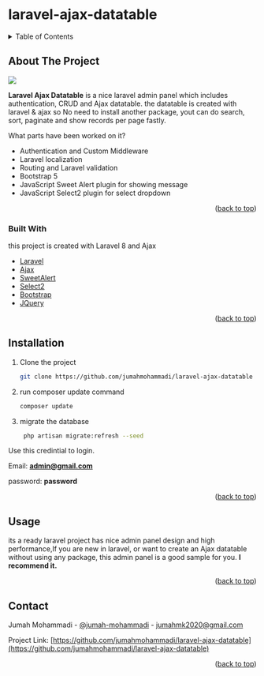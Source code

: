 # laravel-ajax-datatable
<div id="top"></div>


<!-- PROJECT LOGO -->

<!-- TABLE OF CONTENTS -->
<details>
  <summary>Table of Contents</summary>
  <ol>
    <li>
      <a href="#about-the-project">About The Project</a>
      <ul>
        <li><a href="#built-with">Built With</a></li>
      </ul>
    </li>
    <li>
      <a href="#installation">Installation</a>
    </li>
    <li><a href="#usage">Usage</a></li>
    <li><a href="#contact">Contact</a></li>
  </ol>
</details>






<!-- ABOUT THE PROJECT -->
## About The Project

<a href="https://github.com/jumahmohammadi/laravel-ajax-datatable">
  <img src="https://i.ibb.co/g9jJnng/capture.jpg">
</a>  

**Laravel Ajax Datatable** is a nice laravel admin panel which includes authentication, CRUD and Ajax datatable. 
the datatable is created with laravel & ajax so No need to install another package, yout can do search, sort, paginate and show records per page fastly.   

What parts have been worked on it?
* Authentication and Custom Middleware
* Laravel localization
* Routing and Laravel validation 
* Bootstrap 5
* JavaScript Sweet Alert plugin for showing message
* JavaScript Select2 plugin for select dropdown



<p align="right">(<a href="#top">back to top</a>)</p>



### Built With

this project is created with Laravel 8 and Ajax 

* [Laravel](https://laravel.com/)
* [Ajax]()
* [SweetAlert](https://sweetalert.js.org/)
* [Select2](https://select2.org)
* [Bootstrap](https://getbootstrap.com)
* [JQuery](https://jquery.com)

<p align="right">(<a href="#top">back to top</a>)</p>



<!-- GETTING STARTED -->
## Installation


1. Clone the project
   ```sh
   git clone https://github.com/jumahmohammadi/laravel-ajax-datatable
   ```
2. run composer update command 
   ```sh
   composer update
   ```
3. migrate the database
   ```sh
    php artisan migrate:refresh --seed
   ```

Use this credintial to login.


Email: **admin@gmail.com** 

password: **password**

<p align="right">(<a href="#top">back to top</a>)</p>



<!-- USAGE EXAMPLES -->
## Usage

its a ready laravel project has nice admin panel design and high performance,If you are new in laravel, or want to create an Ajax datatable without using any package, this admin panel is a good sample for you. **I recommend it.**


<p align="right">(<a href="#top">back to top</a>)</p>




<!-- CONTACT -->
## Contact

Jumah Mohammadi - [@jumah-mohammadi](https://www.linkedin.com/in/jumah-mohammadi/) - jumahmk2020@gmail.com

Project Link: [https://github.com/jumahmohammadi/laravel-ajax-datatable](https://github.com/jumahmohammadi/laravel-ajax-datatable)

<p align="right">(<a href="#top">back to top</a>)</p>



